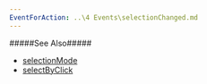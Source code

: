 ```yaml
---
EventForAction: ..\4 Events\selectionChanged.md
---
```

#####See Also#####
- [selectionMode](/api-reference/10%20UI%20Widgets/dxMenuBase/1%20Configuration/selectionMode.md '{basewidgetpath}/Configuration/#selectionMode')
- [selectByClick](/api-reference/10%20UI%20Widgets/dxMenuBase/1%20Configuration/selectByClick.md '{basewidgetpath}/Configuration/#selectByClick')
